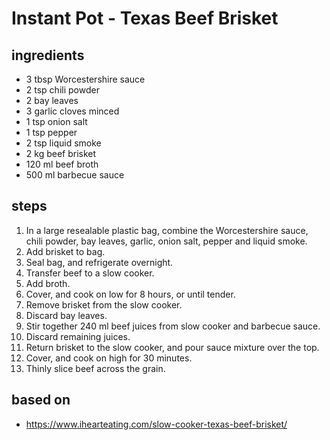 # Instant Pot - Texas Beef Brisket

## ingredients

- 3 tbsp Worcestershire sauce
- 2 tsp chili powder
- 2 bay leaves
- 3 garlic cloves minced
- 1 tsp onion salt
- 1 tsp pepper
- 2 tsp liquid smoke
- 2 kg beef brisket
- 120 ml beef broth
- 500 ml barbecue sauce

## steps

1. In a large resealable plastic bag, combine the Worcestershire sauce, chili powder, bay leaves, garlic, onion salt, pepper and liquid smoke.
2. Add brisket to bag.
3. Seal bag, and refrigerate overnight.
4. Transfer beef to a slow cooker.
5. Add broth.
6. Cover, and cook on low for 8 hours, or until tender.
7. Remove brisket from the slow cooker.
8. Discard bay leaves.
9. Stir together 240 ml beef juices from slow cooker and barbecue sauce.
10. Discard remaining juices.
11. Return brisket to the slow cooker, and pour sauce mixture over the top.
12. Cover, and cook on high for 30 minutes.
13. Thinly slice beef across the grain.

## based on

- https://www.ihearteating.com/slow-cooker-texas-beef-brisket/

